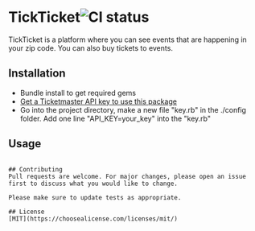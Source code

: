 # TickTicket![CI status](https://img.shields.io/badge/build-passing-brightgreen.svg)

TickTicket is a platform where you can see events that are happening in your zip code. You can also buy tickets to events.

## Installation
* Bundle install to get required gems
* [Get a Ticketmaster API key to use this package ](https://developer.ticketmaster.com/products-and-docs/apis/discovery-api/v2/#attraction-details-v2)
* Go into the project directory, make a new file "key.rb" in the ./config folder. Add one line "API_KEY=your_key" into the "key.rb"



## Usage


```

## Contributing
Pull requests are welcome. For major changes, please open an issue first to discuss what you would like to change.

Please make sure to update tests as appropriate.

## License
[MIT](https://choosealicense.com/licenses/mit/)
